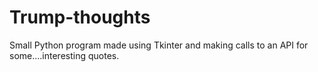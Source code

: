 # Trump-thoughts
Small Python program made using Tkinter and making calls to  an API for some....interesting quotes.
